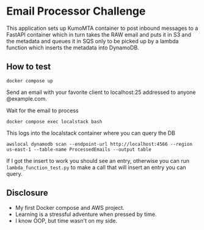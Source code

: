 Email Processor Challenge
==

This application sets up KumoMTA container to post inbound messages to a FastAPI container
which in turn takes the RAW email and puts it in S3 and the metadata and queues it in SQS
only to be picked up by a lambda function which inserts the metadata into DynamoDB.

How to test
--

```commandline
docker compose up
```

Send an email with your favorite client to localhost:25 addressed to anyone @example.com.

Wait for the email to process

```commandline
docker compose exec localstack bash
```

This logs into the localstack container where you can query the DB

```commandline
awslocal dynamodb scan --endpoint-url http://localhost:4566 --region us-east-1 --table-name ProcessedEmails --output table
```

If I got the insert to work you should see an entry,
otherwise you can run `lambda_function_test.py` to make a call that will insert an entry you can query.

Disclosure
--

- My first Docker compose and AWS project.
- Learning is a stressful adventure when pressed by time.
- I know OOP, but time wasn't on my side.
